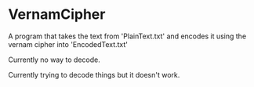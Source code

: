# VernamCipher

A program that takes the text from 'PlainText.txt' and encodes it using the vernam cipher into 'EncodedText.txt'

Currently no way to decode.

Currently trying to decode things but it doesn't work.  
